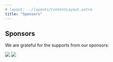```yaml
---
# layout: ../layouts/ContentLayout.astro
title: "Sponsors"
---
```


## Sponsors

We are grateful for the supports from our sponsors:

<div class='w-full sm:flex sm:space-x-0 sm:space-y-12 md:flex-row md:space-x-28 md:space-y-0'>
  <img src='/images/deepmind.png' class='mx-auto w-1/2' />
  <img
    src='/images/basis-logo.svg'
    class='mx-auto w-1/3 dark:contrast-0 dark:grayscale dark:invert'
  />
</div>
